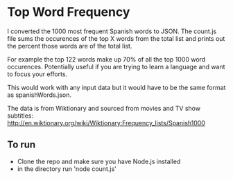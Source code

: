 Top Word Frequency
==============

I converted the 1000 most frequent Spanish words to JSON. The count.js file sums the occurences of the top X words from the total list and prints out the percent those words are of the total list.

For example the top 122 words make up 70% of all the top 1000 word occurences. Potentially useful if you are trying to learn a language and want to focus your efforts.

This would work with any input data but it would have to be the same format as spanishWords.json.

The data is from Wiktionary and sourced from movies and TV show subtitles:
http://en.wiktionary.org/wiki/Wiktionary:Frequency_lists/Spanish1000

To run
-----

- Clone the repo and make sure you have Node.js installed
- in the directory run 'node count.js'
